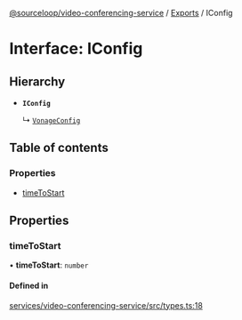 [@sourceloop/video-conferencing-service](../README.md) / [Exports](../modules.md) / IConfig

# Interface: IConfig

## Hierarchy

- **`IConfig`**

  ↳ [`VonageConfig`](VonageConfig.md)

## Table of contents

### Properties

- [timeToStart](IConfig.md#timetostart)

## Properties

### timeToStart

• **timeToStart**: `number`

#### Defined in

[services/video-conferencing-service/src/types.ts:18](https://github.com/codeweb05/repo1/blob/ea19add/services/video-conferencing-service/src/types.ts#L18)
